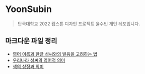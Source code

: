 # YoonSubin

> 단국대학교 2022 캡스톤 디자인 프로젝트 윤수빈 개인 레포입니다.

## 마크다운 파일 정리

- [영어 이름과 한글 성씨와의 발음을 고려하는 법](./Reference/pronunciation.md)
- [우리나라 성씨의 영어적 의미](./Reference/koreanLastname.md)
- [색의 상징과 의미](./Reference/colors.md)